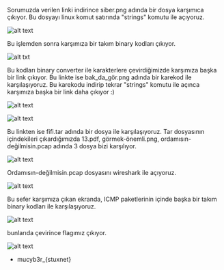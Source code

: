 Sorumuzda verilen linki indirince siber.png adında bir dosya karşımıca çıkıyor. Bu dosyayı linux komut satırında "strings" komutu ile açıyoruz.

![alt text](https://github.com/MuCyberLab/CTF/blob/master/Mixed/files/dosya_analizi.png?raw=true)

Bu işlemden sonra karşımıza bir takım binary kodları çıkıyor.

![alt txt](https://github.com/MuCyberLab/CTF/blob/master/Mixed/files/dosya_analizi2.png?raw=true)

Bu kodları binary converter ile karakterlere çevirdiğimizde karşımıza başka bir link çıkıyor. Bu linkte ise bak_da_gör.png adında bir karekod ile karşılaşıyoruz. Bu karekodu indirip tekrar "strings" komutu ile açınca karşımıza başka bir link daha çıkıyor :)

![alt text](https://github.com/MuCyberLab/CTF/blob/master/Mixed/files/dosya_analizi3.png?raw=true)

![alt text](https://github.com/MuCyberLab/CTF/blob/master/Mixed/files/dosya_analizi4.png?raw=true)


Bu linkten ise fifi.tar adında bir dosya ile karşılaşıyoruz. Tar dosyasının içindekileri çıkardığımızda 13.pdf, görmek-önemli.png, ordamısın-değilmisin.pcap adında 3 dosya bizi karşılıyor.


![alt text](https://github.com/MuCyberLab/CTF/blob/master/Mixed/files/dosya_analizi5.png?raw=true)

Ordamısın-değilmisin.pcap dosyasını wireshark ile açıyoruz.


![alt text](https://github.com/MuCyberLab/CTF/blob/master/Mixed/files/dosya_analizi6.png?raw=true)


Bu sefer karşımıza çıkan ekranda, ICMP paketlerinin içinde başka bir takım binary kodları ile karşılaşıyoruz.

![alt text](https://github.com/MuCyberLab/CTF/blob/master/Mixed/files/dosya_analizi7.png?raw=true)



bunlarıda çevirince flagımız çıkıyor.


![alt text](https://github.com/MuCyberLab/CTF/blob/master/Mixed/files/dosya_analizi8.png?raw=true)

* mucyb3r_{stuxnet}
